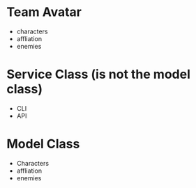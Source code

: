# Team Avatar
- characters
- affliation
- enemies

# Service Class (is not the model class)
- CLI
- API

# Model Class
 - Characters 
 - affliation
 - enemies